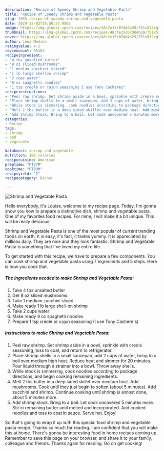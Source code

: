 ```yaml
---
description: "Recipe of Speedy Shrimp and Vegetable Pasta"
title: "Recipe of Speedy Shrimp and Vegetable Pasta"
slug: 3865-recipe-of-speedy-shrimp-and-vegetable-pasta
date: 2020-12-02T19:50:57.956Z
image: https://img-global.cpcdn.com/recipes/48cfe15c07dd4b29/751x532cq70/shrimp-and-vegetable-pasta-recipe-main-photo.jpg
thumbnail: https://img-global.cpcdn.com/recipes/48cfe15c07dd4b29/751x532cq70/shrimp-and-vegetable-pasta-recipe-main-photo.jpg
cover: https://img-global.cpcdn.com/recipes/48cfe15c07dd4b29/751x532cq70/shrimp-and-vegetable-pasta-recipe-main-photo.jpg
author: Lena Medina
ratingvalue: 4.5
reviewcount: 35163
recipeingredient:
- "4 tbs unsalted butter"
- "8 oz sliced mushrooms"
- "1 medium zucchini sliced"
- "1 lb large shellon shrimp"
- "2 cups water"
- "8 oz spaghetti noodles"
- "1 tsp creole or cajun seasoning I use Tony Cacheres"
recipeinstructions:
- "Peel raw shrimp. Set shrimp aside in a bowl, sprinkle with creole seasoning, toss to coat, and return to refrigerator."
- "Place shrimp shells in a small saucepan, add 2 cups of water, bring to a boil over medium high heat. Reduce heat and simmer for 20 minutes. Pour liquid through a strainer into a bowl. Throw away shells."
- "While stock is simmering, cook noodles according to package directions, and begin cooking remaining ingredients."
- "Melt 2 tbs butter in a deep sided skillet over medium heat. Add mushrooms. Cook until they just begin to soften (about 5 minutes). Add zucchini and shrimp. Continue cooking until shrimp is almost done, about 5 minutes more."
- "Add shrimp stock. Bring to a boil. Let cook uncovered 5 minutes more. Stir in remaining butter until melted and incorporated. Add cooked noodles and toss to coat in sauce. Serve hot. Enjoy!"
categories:
- Recipe
tags:
- shrimp
- and
- vegetable

katakunci: shrimp and vegetable 
nutrition: 106 calories
recipecuisine: American
preptime: "PT37M"
cooktime: "PT33M"
recipeyield: "2"
recipecategory: Dinner

---
```



![Shrimp and Vegetable Pasta](https://img-global.cpcdn.com/recipes/48cfe15c07dd4b29/751x532cq70/shrimp-and-vegetable-pasta-recipe-main-photo.jpg)

Hello everybody, it's Louise, welcome to my recipe page. Today, I'm gonna show you how to prepare a distinctive dish, shrimp and vegetable pasta. One of my favorites food recipes. For mine, I will make it a bit unique. This will be really delicious.

Shrimp and Vegetable Pasta is one of the most popular of current trending foods on earth. It is easy, it's fast, it tastes yummy. It is appreciated by millions daily. They are nice and they look fantastic. Shrimp and Vegetable Pasta is something that I've loved my entire life.




To get started with this recipe, we have to prepare a few components. You can cook shrimp and vegetable pasta using 7 ingredients and 5 steps. Here is how you cook that.

<!--inarticleads1-->

##### The ingredients needed to make Shrimp and Vegetable Pasta:

1. Take 4 tbs unsalted butter
1. Get 8 oz sliced mushrooms
1. Take 1 medium zucchini sliced
1. Make ready 1 lb large shell-on shrimp
1. Take 2 cups water
1. Make ready 8 oz spaghetti noodles
1. Prepare 1 tsp creole or cajun seasoning (I use Tony Cachere&#39;s)




<!--inarticleads2-->

##### Instructions to make Shrimp and Vegetable Pasta:

1. Peel raw shrimp. Set shrimp aside in a bowl, sprinkle with creole seasoning, toss to coat, and return to refrigerator.
1. Place shrimp shells in a small saucepan, add 2 cups of water, bring to a boil over medium high heat. Reduce heat and simmer for 20 minutes. Pour liquid through a strainer into a bowl. Throw away shells.
1. While stock is simmering, cook noodles according to package directions, and begin cooking remaining ingredients.
1. Melt 2 tbs butter in a deep sided skillet over medium heat. Add mushrooms. Cook until they just begin to soften (about 5 minutes). Add zucchini and shrimp. Continue cooking until shrimp is almost done, about 5 minutes more.
1. Add shrimp stock. Bring to a boil. Let cook uncovered 5 minutes more. Stir in remaining butter until melted and incorporated. Add cooked noodles and toss to coat in sauce. Serve hot. Enjoy!




So that's going to wrap it up with this special food shrimp and vegetable pasta recipe. Thanks so much for reading. I am confident that you will make this at home. There's gonna be interesting food in home recipes coming up. Remember to save this page on your browser, and share it to your family, colleague and friends. Thanks again for reading. Go on get cooking!
